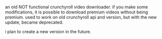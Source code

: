 an old  NOT functional crunchyroll video downloader. if you make some modifications, it is possible to download premium videos without being premium.
used to work on old crunchyroll api and version, but with the new update, became deprecated.

i plan to create a new version in the future.
